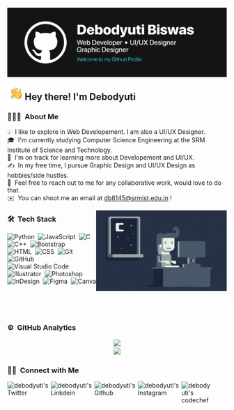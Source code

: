 ![Debodyuti Biswas Banner](assets/ProfileBanner.png)

<img alt="Night Coding" src="./assets/Hand%20Wave.gif" width='40' align="left"/><h2>Hey there! I'm Debodyuti</h2>

<!-- ## 👋 &nbsp;Hey there! I'm Debodyuti -->

### 👨🏻‍💻 &nbsp;About Me

💡 &nbsp;I like to explore in Web Developement. I am also a UI/UX Designer.\
🎓 &nbsp;I'm currently studying Computer Science Engineering at the SRM Institute of Science and Technology.\
🌱 &nbsp;I'm on track for learning more about Developement and UI/UX.\
✍️ &nbsp;In my free time, I pursue Graphic Design and UI/UX Design as hobbies/side hustles.\
💬 &nbsp;Feel free to reach out to me for any collaborative work, would love to do that.\
✉️ &nbsp;You can shoot me an email at db8145@srmist.edu.in !


<img alt="Night Coding" src="https://raw.githubusercontent.com/AVS1508/AVS1508/master/assets/Night-Coding.gif" align="right"/>

### 🛠 &nbsp;Tech Stack

![Python](https://img.shields.io/badge/-Python-05122A?style=flat&logo=python)&nbsp;
![JavaScript](https://img.shields.io/badge/-JavaScript-05122A?style=flat&logo=javascript)&nbsp;
![C](https://img.shields.io/badge/-C-05122A?style=flat&logo=C&logoColor=A8B9CC)&nbsp;
![C++](https://img.shields.io/badge/-C++-05122A?style=flat&logo=C%2B%2B&logoColor=00599C)&nbsp;
![Bootstrap](https://img.shields.io/badge/-Bootstrap-05122A?style=flat&logo=bootstrap&logoColor=563D7C)\
![HTML](https://img.shields.io/badge/-HTML-05122A?style=flat&logo=HTML5)&nbsp;
![CSS](https://img.shields.io/badge/-CSS-05122A?style=flat&logo=CSS3&logoColor=1572B6)&nbsp;
![Git](https://img.shields.io/badge/-Git-05122A?style=flat&logo=git)&nbsp;
![GitHub](https://img.shields.io/badge/-GitHub-05122A?style=flat&logo=github)&nbsp;
![Visual Studio Code](https://img.shields.io/badge/-Visual%20Studio%20Code-05122A?style=flat&logo=visual-studio-code&logoColor=007ACC)&nbsp;
![Illustrator](https://img.shields.io/badge/-Illustrator-05122A?style=flat&logo=adobe-illustrator)&nbsp;
![Photoshop](https://img.shields.io/badge/-Photoshop-05122A?style=flat&logo=adobe-photoshop)&nbsp;
![InDesign](https://img.shields.io/badge/-InDesign-05122A?style=flat&logo=adobe-indesign)&nbsp;
![Figma](https://img.shields.io/badge/figma-%23F24E1E.svg?style=for-the-badge&logo=figma&logoColor=white)&nbsp;
![Canva](https://img.shields.io/badge/Canva-%2300C4CC.svg?style=for-the-badge&logo=Canva&logoColor=white)&nbsp;

<br><br>
### ⚙️ &nbsp;GitHub Analytics

<p align="center">
<a href="https://github.com/debodyuti1">
  <img height="180em" src="https://github-readme-stats-eight-theta.vercel.app/api?username=debodyuti1&show_icons=true&theme=algolia&include_all_commits=true&count_private=true"/><br>
  <img height="180em" src="https://github-readme-stats-eight-theta.vercel.app/api/top-langs/?username=debodyuti1&layout=compact&langs_count=8&theme=algolia"/>
</a>
</p>

### 🤝🏻 &nbsp;Connect with Me

<a href="https://twitter.com/DebodyutiB">
  <img align="left" alt="debodyuti's Twitter" width="100px" src="https://img.shields.io/badge/Twitter-1DA1F2?style=for-the-badge&logo=Twitter&logoColor=white" />
</a>
<a href="https://www.linkedin.com/in/debodyuti-biswas-8172881aa/">
  <img align="left" alt="debodyuti's Linkdein" width="100px" src="https://img.shields.io/badge/Linkedin-0A66C2?style=for-the-badge&logo=Linkedin&logoColor=white" />
</a>
<a href="https://github.com/debodyuti1">
  <img align="left" alt="debodyuti's Github" width="100px" src="https://img.shields.io/badge/Github-181717?style=for-the-badge&logo=Github&logoColor=white" />
</a>
<a href="https://www.instagram.com/ui.debo/">
  <img align="left" alt="debodyuti's Instagram" width="100px" src="https://img.shields.io/badge/Instagram-E4405F?style=for-the-badge&logo=instagram&logoColor=white" />
</a>
<a href="mailto:db8145@srmist.edu.in">
  <img align="left" alt="debodyuti's codechef" width="70px" src="https://img.shields.io/badge/Gmail-EA4335?style=for-the-badge&logo=Gmail&logoColor=white" />
</a>
